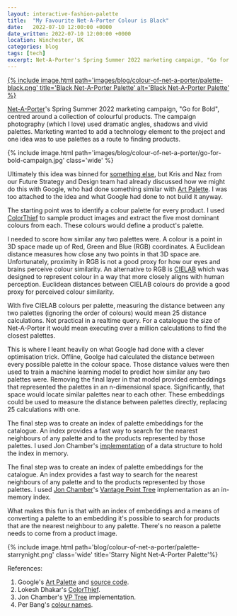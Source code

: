 ```yaml
---
layout: interactive-fashion-palette
title:  "My Favourite Net-A-Porter Colour is Black"
date:   2022-07-10 12:00:00 +0000
date_written: 2022-07-10 12:00:00 +0000
location: Winchester, UK
categories: blog
tags: [tech]
excerpt: Net-A-Porter's Spring Summer 2022 marketing campaign, "Go for Bold", centred around a collection of colourful products. Marketing wanted to add a technology element and one idea was to use palettes as a route to finding products. Ultimately this was binned, but I built it anyway.
---
```

<a href='{% link _posts/2022-05-28-nap-colour-palette.markdown %}'>
    {% include image.html path='images/blog/colour-of-net-a-porter/palette-black.png' title='Black Net-A-Porter Palette' alt='Black Net-A-Porter Palette' %}
</a>

[Net-A-Porter](https://www.net-a-porter.com/en-gb/)'s Spring Summer 2022 marketing campaign, "Go for Bold", centred around a collection of colourful products. The campaign photography (which I love) used dramatic angles, shadows and vivid palettes. Marketing wanted to add a technology element to the project and one idea was to use palettes as a route to finding products.

{% include image.html path='images/blog/colour-of-net-a-porter/go-for-bold-campaign.jpg' class='wide' %}

Ultimately this idea was binned for [something else](https://www.ynap.com/news/net-a-porter-launches-its-spring-summer-22-campaign-go-for-bold-integrating-ar-and-ai-technologies), but Kris and Naz from our Future Strategy and Design team had already discussed how we might do this with Google, who had done something similar with [Art Palette](https://artsexperiments.withgoogle.com/artpalette/). I was too attached to the idea and what Google had done to not build it anyway.

The starting point was to identify a colour palette for every product. I used [ColorThief](https://lokeshdhakar.com/projects/color-thief/) to sample product images and extract the five most dominant colours from each. These colours would define a product's palette.

I needed to score how similar any two palettes were. A colour is a point in 3D space made up of Red, Green and Blue (RGB) coordinates. A Euclidean distance measures how close any two points in that 3D space are. Unfortunately, proximity in RGB is not a good proxy for how our eyes and brains perceive colour similarity. An alternative to RGB is [CIELAB](https://en.wikipedia.org/wiki/CIELAB_color_space#CIELAB) which was designed to represent colour in a way that more closely aligns with  human perception. Euclidean distances between CIELAB colours do provide a good proxy for perceived colour similarity.

With five CIELAB colours per palette, measuring the distance between any two palettes (ignoring the order of colours) would mean 25 distance calculations. Not practical in a realtime query. For a catalogue the size of Net-A-Porter it would mean executing over a million calculations to find the closest palettes.

This is where I leant heavily on what Google had done with a clever optimisation trick. Offline, Goolge had calculated the distance between every possible palette in the colour space. Those distance values were then used to train a machine learning model to predict how similar any two palettes were. Removing the final layer in that model provided embeddings that represented the palettes in an n-dimensional space. Significantly, that space would locate similar palettes near to each other. These embeddings could be used to measure the distance between palettes directly, replacing 25 calculations with one.

The final step was to create an index of palette embeddings for the catalogue. An index provides a fast way to search for the nearest neighbours of any palette and to the products represented by those palettes. I used Jon Chamber's [implementation](https://github.com/jchambers/jvptree) of a  data structure to hold the index in memory.

The final step was to create an index of palette embeddings for the catalogue. An index provides a fast way to search for the nearest neighbours of any palette and to the products represented by those palettes. I used [Jon Chamber](https://github.com/jchambers/jvptree)'s [Vantage Point Tree](https://en.wikipedia.org/wiki/Vantage-point_tree) implementation as an in-memory index.

What makes this fun is that with an index of embeddings and a means of converting a palette to an embedding it's possible to search for products that are the nearest neighbour to any palette. There's no reason a palette needs to come from a product image. 

{% include image.html path='blog/colour-of-net-a-porter/palette-starrynight.png' class='wide' title='Starry Night Net-A-Porter Palette'%}

References:
1. Google's [Art Palette](https://artsexperiments.withgoogle.com/artpalette/) and [source code](https://github.com/googleartsculture/art-palette).
1. Lokesh Dhakar's [ColorThief](https://lokeshdhakar.com/projects/color-thief/).
1. Jon Chamber's [VP Tree](https://github.com/jchambers/jvptree) implementation.
1. Per Bang's [colour names](http://www.procato.com/home/).